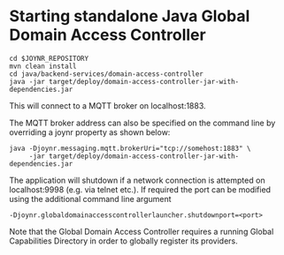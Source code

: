 # Starting standalone Java Global Domain Access Controller

```
cd $JOYNR_REPOSITORY
mvn clean install
cd java/backend-services/domain-access-controller
java -jar target/deploy/domain-access-controller-jar-with-dependencies.jar
```

This will connect to a MQTT broker on localhost:1883.

The MQTT broker address can also be specified on the command
line by overriding a joynr property as shown below:

```
java -Djoynr.messaging.mqtt.brokerUri="tcp://somehost:1883" \
     -jar target/deploy/domain-access-controller-jar-with-dependencies.jar
```

The application will shutdown if a network connection is
attempted on localhost:9998 (e.g. via telnet etc.). If required
the port can be modified using the additional command line argument
```
-Djoynr.globaldomainaccesscontrollerlauncher.shutdownport=<port>
```

Note that the Global Domain Access Controller requires
a running Global Capabilities Directory in order to globally
register its providers.
